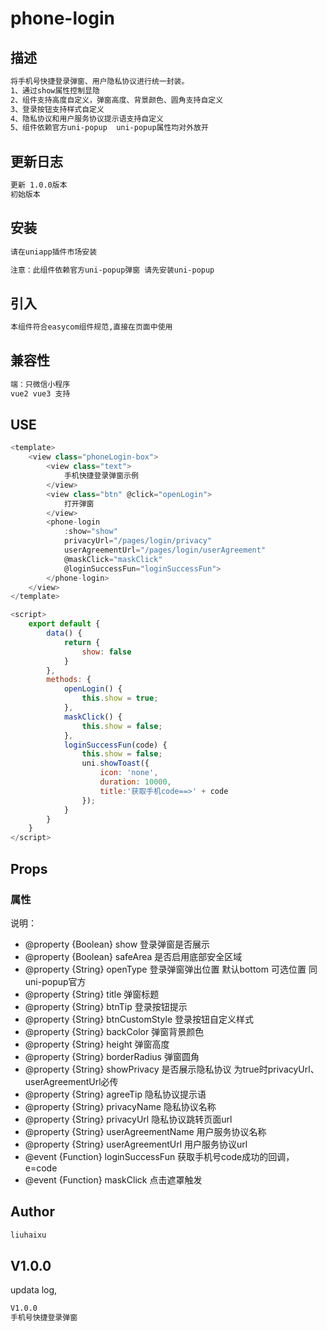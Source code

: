 # phone-login

## 描述

```bash
将手机号快捷登录弹窗、用户隐私协议进行统一封装。
1、通过show属性控制显隐
2、组件支持高度自定义，弹窗高度、背景颜色、圆角支持自定义
3、登录按钮支持样式自定义
4、隐私协议和用户服务协议提示语支持自定义
5、组件依赖官方uni-popup  uni-popup属性均对外放开
```

## 更新日志

```bash
更新 1.0.0版本
初始版本
```

## 安装

```bash
请在uniapp插件市场安装

注意：此组件依赖官方uni-popup弹窗 请先安装uni-popup
```

## 引入

```bash
本组件符合easycom组件规范,直接在页面中使用
```
## 兼容性

```bash
端：只微信小程序
vue2 vue3 支持

```


## USE

```javascript
<template>
	<view class="phoneLogin-box">
		<view class="text">
			手机快捷登录弹窗示例
		</view>
		<view class="btn" @click="openLogin">
			打开弹窗
		</view>
		<phone-login
			:show="show"
			privacyUrl="/pages/login/privacy"
			userAgreementUrl="/pages/login/userAgreement"
			@maskClick="maskClick"
			@loginSuccessFun="loginSuccessFun">
		</phone-login>
	</view>
</template>

<script>
	export default {
		data() {
			return {
				show: false
			}
		},
		methods: {
			openLogin() {
				this.show = true;
			},
			maskClick() {
				this.show = false;
			},
			loginSuccessFun(code) {
				this.show = false;
				uni.showToast({
					icon: 'none',
					duration: 10000,
					title:'获取手机code==>' + code
				});
			}
		}
	}
</script>

```

## Props

### 属性
说明：

* @property {Boolean} show 登录弹窗是否展示
* @property {Boolean} safeArea 是否启用底部安全区域
* @property {String} openType 登录弹窗弹出位置 默认bottom 可选位置 同uni-popup官方
* @property {String} title 弹窗标题
* @property {String} btnTip 登录按钮提示
* @property {String} btnCustomStyle 登录按钮自定义样式
* @property {String} backColor 弹窗背景颜色
* @property {String} height 弹窗高度
* @property {String} borderRadius 弹窗圆角
* @property {String} showPrivacy 是否展示隐私协议 为true时privacyUrl、userAgreementUrl必传
* @property {String} agreeTip 隐私协议提示语
* @property {String} privacyName 隐私协议名称
* @property {String} privacyUrl 隐私协议跳转页面url
* @property {String} userAgreementName 用户服务协议名称
* @property {String} userAgreementUrl 用户服务协议url
* @event {Function} loginSuccessFun 获取手机号code成功的回调，e=code
* @event {Function} maskClick 点击遮罩触发


## Author

```bash
liuhaixu
```

## V1.0.0

updata log,

```bash
V1.0.0
手机号快捷登录弹窗
```


